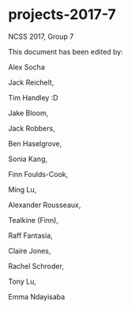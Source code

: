 # projects-2017-7
NCSS 2017, Group 7

This document has been edited by:

Alex Socha

Jack Reichelt,

Tim Handley :D

Jake Bloom,

Jack Robbers,

Ben Haselgrove,

Sonia Kang,

Finn Foulds-Cook,

Ming Lu,

Alexander Rousseaux,

Tealkine (Finn),

Raff Fantasia,

Claire Jones,

Rachel Schroder,

Tony Lu,

Emma Ndayisaba 

